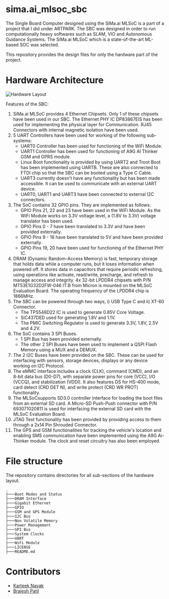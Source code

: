 # sima.ai_mlsoc_sbc
The Single Board Computer designed using the SiMa.ai MLSoC is a part of a project that I did under ARTPARK. The SBC was designed in order to run computationally heavy softwares such as SLAM, VIO and Autonomous Guidance Systems. The SiMa.ai MLSoC which is a state-of-the-art ML-based SOC was selected.

This repository provides the design files for only the hardware part of the project.

# Hardware Architecture
![Hardware Layout](https://raw.githubusercontent.com/BrajeshPatil/sima.ai_mlsoc_sbc/main/images/hardware-functionality/Hardware_Layout.png)

Features of the SBC:
1. SiMa.ai MLSoC provides 4 Ethernet Chipsets. Only 1 of these chipsets have been used in our SBC. The Ethernet PHY IC DP83867EIS has been used for implementing the physical layer for Communication. RJ45 Connectors with internal magnetic isolation have been used.
2. 5 UART Controllers have been used for working of the following sub-systems:
    - UART0 Controller has been used for functioning of the WiFi Module.
    - UART1 Controller has been used for functioning of A9G AI Thinker GSM and GPRS module.
    - Linux Boot functionality is provided by using UART2 and Troot Boot has been implemented using UARTB. These are also connected to FTDI chip so that the SBC can be booted using a Type C Cable.
    - UART3 currently doesn't have any functionality but has been made accessible. It can be used to communicate with an external UART device.
    - UART0, UART1 and UART3 have been connected to external I2C connectors.  
3. The SoC contains 32 GPIO pins. They are implemented as follows:
    - GPIO Pins 21, 22 and 23 have been used in the WiFi Module. As the WiFi Module works on 3.3V voltage level, a (1.8V to 3.3V) voltage translator has been used.
    - GPIO Pins 0 - 7 have been translated to 3.3V and have been provided externally.
    - GPIO Pins 9 - 16 have been translated to 5V and have been provided externally.
    - GPIO Pins 19, 20 have been used for functioning of the Ethernet PHY IC.
4.  DRAM (Dynamic Random-Access Memory) is fast, temporary storage that holds data while a computer runs, but it loses information when powered off. It stores data in capacitors that require periodic refreshing, using operations like activate, read/write, precharge, and refresh to manage access and integrity. 4x 32-bit LPDDR4 chipsets with P/N MT53E1G32D2FW-046 IT:B from Micron is mounted on the MLSoC Evaluation Board. The operating frequency of the LPDDR4 chip is 1866MHz.
5. The SBC can be powered through two ways, i) USB Type C and ii) XT-60 Connector.
    - The TPS548D22 IC is used to generate 0.85V Core Voltage.
    - SiC437DED used for generating 1.8V and 1.1V.
    - The PMIC Switching Regulator is used to generate 3.3V, 1.8V, 2.5V and 4.2V.
6. The SoC contains 3 SPI Buses.
    - 1 SPI Bus has been provided externally.
    - The other 2 SPI Buses have been used to implement a QSPI Flash Memory using a MUX and a DEMUX. 
7. The 2 I2C Buses have been provided on the SBC. These can be used for interfacing with sensors, storage devices, displays or any device working on I2C Protocol.
8. The eMMC interface includes a clock (CLK), command (CMD), and an 8-bit data bus (D0-D7), with separate power pins for core (VCC), I/O (VCCQ), and stabilization (VDDI). It also features DS for HS-400 mode, card detect (CRD DET N), and write protect (CRD WR PROT) functionality.
9. The MLSoCsupports SD3.0 controller interface for loading the boot files from an external SD card. A Micro-SD Push-Push connector with P/N 693071020811 is used for interfacing the external SD card with the MLSoC Evaluation Board.
10. JTAG Test functionality has been provided by providing access to them through a 2x14 Pin Shrouded Connector.
11. The GPS and GSM functionalities for tracking the vehicle's location and enabling SMS communication have been implemented using the A9G Ai-Thinker module. The clock and reset circuitry has also been employed. 

# File structure
The repository contains directories for all sub-sections of the hardware layout.
```
.
├───Boot Modes and Status                  
├───DRAM Interface
├───Gigabit Ethernet
├───GPIO
├───GSM and GPS Module
├───I2C Bus
├───Non Volatile Memory
├───Power Management
├───SPI Bus
├───System Clocks
├───UART
├───WiFi Module                      
├───LICENSE                                   
├───README.md                                 
```

# Contributors
- [Karteek Nayak](https://github.com/Karteek-N)
- [Brajesh Patil](https://github.com/BrajeshPatil)
